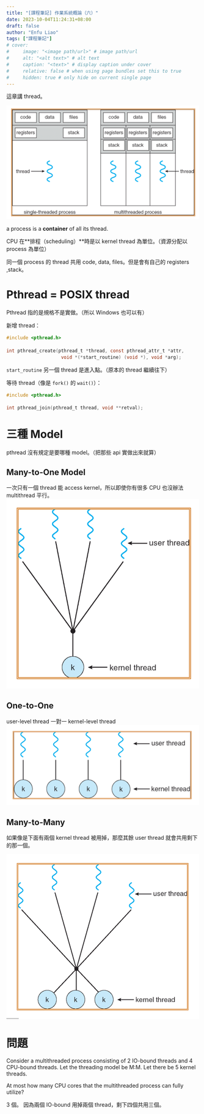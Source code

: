 ```yaml
---
title: "[課程筆記] 作業系統概論（六）"
date: 2023-10-04T11:24:31+08:00
draft: false
author: "Enfu Liao"
tags: ["課程筆記"]
# cover:
#     image: "<image path/url>" # image path/url
#     alt: "<alt text>" # alt text
#     caption: "<text>" # display caption under cover
#     relative: false # when using page bundles set this to true
#     hidden: true # only hide on current single page
---
```



這章講 thread。

![](./Screenshot%20from%202023-10-04%2011-26-13.png)

a process is a **container** of all its thread.

CPU 在**排程（scheduling）**時是以 kernel thread 為單位。（資源分配以 process 為單位）

同一個 process 的 thread 共用 code, data, files。但是會有自己的 registers ,stack。

# Pthread = POSIX thread
Pthread 指的是規格不是實做。（所以 Windows 也可以有）


新增 thread：
```c
#include <pthread.h>

int pthread_create(pthread_t *thread, const pthread_attr_t *attr,
                    void *(*start_routine) (void *), void *arg);
```

`start_routine` 另一個 thread 是進入點。（原本的 thread 繼續往下）


等待 thread（像是 `fork()` 的 `wait()`）：

```c
#include <pthread.h>

int pthread_join(pthread_t thread, void **retval);
```




# 三種 Model

pthread 沒有規定是要哪種 model。（把那些 api 實做出來就算）

## Many-to-One Model
一次只有一個 thread 能 access kernel，所以即使你有很多 CPU 也沒辦法 multithread 平行。
![](./Screenshot%20from%202023-10-04%2011-51-24.png)

## One-to-One
user-level thread 一對一 kernel-level thread
![](./Screenshot%20from%202023-10-04%2011-52-46.png)

## Many-to-Many
如果像是下面有兩個 kernel thread 被用掉，那麼其餘 user thread 就會共用剩下的那一個。

![](./Screenshot%20from%202023-10-04%2011-53-22.png)


# 問題
Consider a multithreaded process consisting of 2 IO-bound threads and 4 CPU-bound threads. Let the threading model be M:M. Let there be 5 kernel threads.

At most how many CPU cores that the multithreaded process can fully utilize?

3 個。
因為兩個 IO-bound 用掉兩個 thread，剩下四個共用三個。